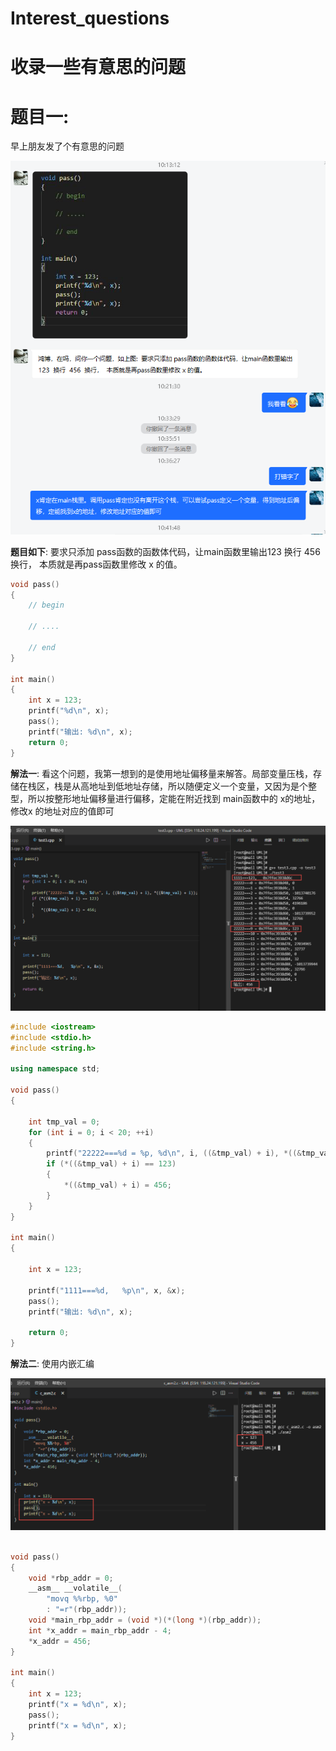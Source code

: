 # Interest_questions
# 收录一些有意思的问题

# 题目一:

早上朋友发了个有意思的问题

![image-20210716104700617](README.assets/image-20210716104700617.png)

**题目如下**: 要求只添加 pass函数的函数体代码，让main函数里输出123  换行  456  换行，  本质就是再pass函数里修改 x 的值。

```c
void pass()
{
    // begin
    
    // ....
    
    // end
}

int main()
{
    int x = 123;
    printf("%d\n", x);
    pass();
    printf("输出: %d\n", x);
    return 0;
}

```

**解法一**: 看这个问题，我第一想到的是使用地址偏移量来解答。局部变量压栈，存储在栈区，栈是从高地址到低地址存储，所以随便定义一个变量，又因为是个整型，所以按整形地址偏移量进行偏移，定能在附近找到 main函数中的 x的地址， 修改x 的地址对应的值即可

![image-20210716105236051](README.assets/image-20210716105236051.png)

```c++
#include <iostream>
#include <stdio.h>
#include <string.h>

using namespace std;

void pass()
{

    int tmp_val = 0;
    for (int i = 0; i < 20; ++i)
    {
        printf("22222===%d = %p, %d\n", i, ((&tmp_val) + i), *((&tmp_val) + i));
        if (*((&tmp_val) + i) == 123)
        {
            *((&tmp_val) + i) = 456;
        }
    }
}

int main()
{

    int x = 123;

    printf("1111===%d,   %p\n", x, &x);
    pass();
    printf("输出: %d\n", x);

    return 0;
}

```



**解法二**: 使用内嵌汇编

![image-20210716105407165](README.assets/image-20210716105407165.png)

```c

void pass()
{
    void *rbp_addr = 0;
    __asm__ __volatile__(
        "movq %%rbp, %0"
        : "=r"(rbp_addr));
    void *main_rbp_addr = (void *)(*(long *)(rbp_addr));
    int *x_addr = main_rbp_addr - 4;
    *x_addr = 456;
}

int main()
{
    int x = 123;
    printf("x = %d\n", x);
    pass();
    printf("x = %d\n", x);
}

```

